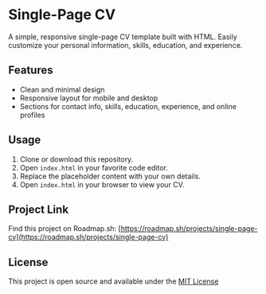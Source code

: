 # Single-Page CV

A simple, responsive single-page CV template built with HTML. Easily customize your personal information, skills, education, and experience.

## Features

- Clean and minimal design
- Responsive layout for mobile and desktop
- Sections for contact info, skills, education, experience, and online profiles

## Usage

1. Clone or download this repository.
2. Open `index.html` in your favorite code editor.
3. Replace the placeholder content with your own details.
4. Open `index.html` in your browser to view your CV.

## Project Link

Find this project on Roadmap.sh: [https://roadmap.sh/projects/single-page-cv](https://roadmap.sh/projects/single-page-cv)

## License

This project is open source and available under the [MIT License](LICENSE)
